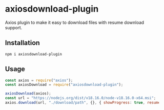 # axiosdownload-plugin


Axios plugin to make it easy to download files with resume download support.


## Installation
`npm i axiosdownload-plugin`

## Usage

```js
const axios = require("axios");
const axiosDownload = require("axiosdownload-plugin");

axiosDownload(axios);
const url = "https://nodejs.org/dist/v18.16.0/node-v18.16.0-x64.msi";
axios.download(url, "./download/path", {}, { showProgress: true, resumeDownload: true });
```
